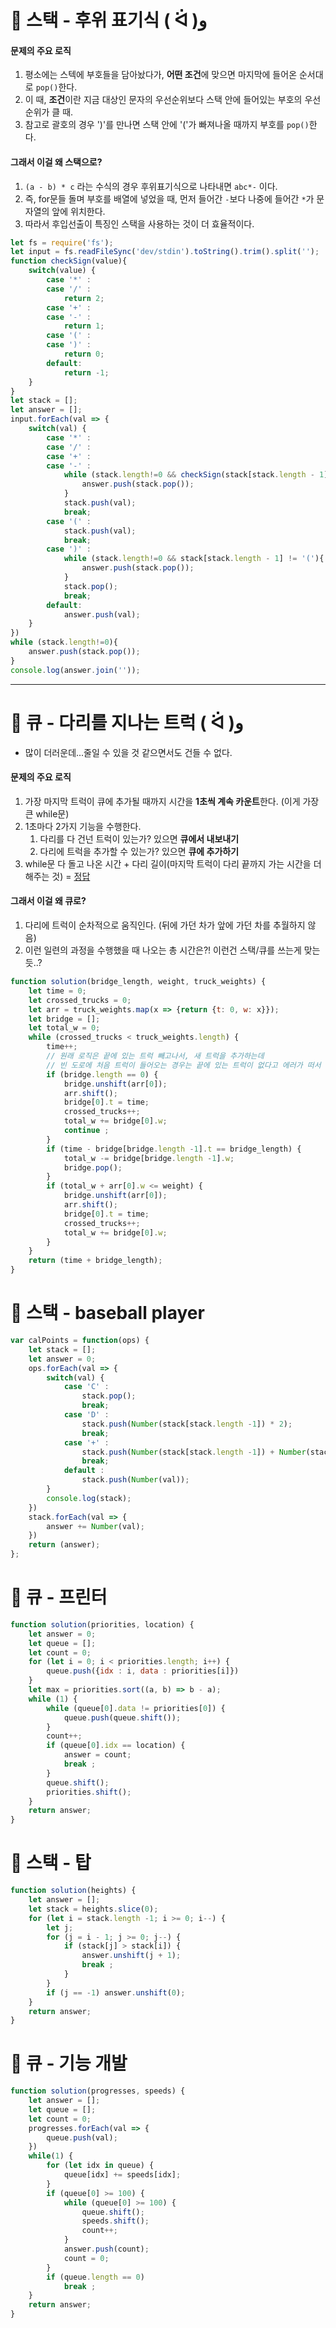 # 🎯 스택 - 후위 표기식 ( ᐛ )و

#### 문제의 주요 로직

1. 평소에는 스텍에 부호들을 담아놨다가, **어떤 조건**에 맞으면 마지막에 들어온 순서대로 `pop()`한다.
2. 이 때, **조건**이란 지금 대상인 문자의 우선순위보다 스택 안에 들어있는 부호의 우선순위가 클 때.
3. 참고로 괄호의 경우 ')'를 만나면 스택 안에 '('가 빠져나올 때까지 부호를 `pop()`한다.

#### 그래서 이걸 왜 스택으로?

1. `(a - b) * c`  라는 수식의 경우 후위표기식으로 나타내면 `abc*-` 이다.
2. 즉, for문들 돌며 부호를 배열에 넣었을 때, 먼저 들어간 `-`보다 나중에 들어간 `*`가 문자열의 앞에 위치한다.
3. 따라서 후입선출이 특징인 스택을 사용하는 것이 더 효율적이다.

```javascript
let fs = require('fs');
let input = fs.readFileSync('dev/stdin').toString().trim().split('');
function checkSign(value){
	switch(value) {
		case '*' :
		case '/' :
			return 2;
		case '+' :
		case '-' :
			return 1;
		case '(' :
		case ')' :
			return 0;
		default:
			return -1;
	}
}
let stack = [];
let answer = [];
input.forEach(val => {
	switch(val) {
		case '*' :
		case '/' :
		case '+' :
		case '-' :
			while (stack.length!=0 && checkSign(stack[stack.length - 1]) >= checkSign(val)){
				answer.push(stack.pop());
			}
			stack.push(val);
			break;
		case '(' :
			stack.push(val);
			break;
		case ')' :
			while (stack.length!=0 && stack[stack.length - 1] != '('){
				answer.push(stack.pop());
			}
			stack.pop();
			break;
		default:
			answer.push(val);
	}
})
while (stack.length!=0){
	answer.push(stack.pop());
}
console.log(answer.join(''));

```



------



# 🎯 큐 - 다리를 지나는 트럭 ( ᐛ )و

- 많이 더러운데...줄일 수 있을 것 같으면서도 건들 수 없다.

#### 문제의 주요 로직

1. 가장 마지막 트럭이 큐에 추가될 때까지 시간을 **1초씩 계속 카운트**한다. (이게 가장 큰 while문)
2. 1초마다 2가지 기능을 수행한다.
   1. 다리를 다 건넌 트럭이 있는가? 있으면 **큐에서 내보내기**
   2. 다리에 트럭을 추가할 수 있는가? 있으면 **큐에 추가하기**
3. while문 다 돌고 나온 시간 + 다리 길이(마지막 트럭이 다리 끝까지 가는 시간을 더해주는 것) = <u>정답</u>

#### 그래서 이걸 왜 큐로?

1. 다리에 트럭이 순차적으로 움직인다. (뒤에 가던 차가 앞에 가던 차를 추월하지 않음)
2. 이런 일련의 과정을 수행했을 때 나오는 총 시간은?! 이런건 스택/큐를 쓰는게 맞는듯..?

```javascript
function solution(bridge_length, weight, truck_weights) {
    let time = 0; 
    let crossed_trucks = 0;
    let arr = truck_weights.map(x => {return {t: 0, w: x}});
    let bridge = [];
    let total_w = 0;
    while (crossed_trucks < truck_weights.length) {
        time++;
      	// 원래 로직은 끝에 있는 트럭 빼고나서, 새 트럭을 추가하는데
      	// 빈 도로에 처음 트럭이 들어오는 경우는 끝에 있는 트럭이 없다고 에러가 떠서 예외 처리.
        if (bridge.length == 0) {
            bridge.unshift(arr[0]);
            arr.shift();
            bridge[0].t = time;
            crossed_trucks++;
            total_w += bridge[0].w;
            continue ;
        }
        if (time - bridge[bridge.length -1].t == bridge_length) {
            total_w -= bridge[bridge.length -1].w;
            bridge.pop();
        }
        if (total_w + arr[0].w <= weight) {
            bridge.unshift(arr[0]);
            arr.shift();
            bridge[0].t = time;
            crossed_trucks++;
            total_w += bridge[0].w;
        }
    }
    return (time + bridge_length);
}
```





# 🎯 스택 - baseball player

```javascript
var calPoints = function(ops) {
    let stack = [];
    let answer = 0;
    ops.forEach(val => {
        switch(val) {
            case 'C' :
                stack.pop();
                break;
            case 'D' :
                stack.push(Number(stack[stack.length -1]) * 2);
                break;
            case '+' :
                stack.push(Number(stack[stack.length -1]) + Number(stack[stack.length -2]));
                break;
            default :
                stack.push(Number(val));
        }
        console.log(stack);
    })
    stack.forEach(val => {
        answer += Number(val);
    })
    return (answer);
};
```



# 🎯 큐 - 프린터
```javascript
function solution(priorities, location) {
    let answer = 0;
    let queue = [];
    let count = 0;
    for (let i = 0; i < priorities.length; i++) {
        queue.push({idx : i, data : priorities[i]})
    }
    let max = priorities.sort((a, b) => b - a);
    while (1) {
        while (queue[0].data != priorities[0]) {
            queue.push(queue.shift());
        }
        count++;
        if (queue[0].idx == location) {
            answer = count;
            break ;
        }
        queue.shift();
        priorities.shift();
    }
    return answer;
}
```



# 🎯 스택 - 탑

```javascript
function solution(heights) {
    let answer = [];
    let stack = heights.slice(0);
    for (let i = stack.length -1; i >= 0; i--) {
        let j;
        for (j = i - 1; j >= 0; j--) {
            if (stack[j] > stack[i]) {
                answer.unshift(j + 1);
                break ;
            }
        }
        if (j == -1) answer.unshift(0);
    }
    return answer;
}
```



# 🎯 큐 - 기능 개발

```javascript
function solution(progresses, speeds) {
    let answer = [];
    let queue = [];
    let count = 0;
    progresses.forEach(val => {
        queue.push(val);
    })
    while(1) {
        for (let idx in queue) {
            queue[idx] += speeds[idx];
        }
        if (queue[0] >= 100) {
            while (queue[0] >= 100) {
                queue.shift();
                speeds.shift();
                count++;
            }
            answer.push(count);
            count = 0;
        }
        if (queue.length == 0)
            break ;
    }
    return answer;
}
```